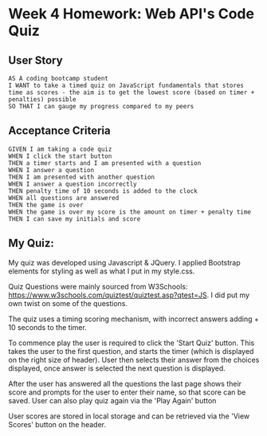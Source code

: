 # Week 4 Homework: Web API's Code Quiz

## User Story

```
AS A coding bootcamp student
I WANT to take a timed quiz on JavaScript fundamentals that stores time as scores - the aim is to get the lowest score (based on timer + penalties) possible
SO THAT I can gauge my progress compared to my peers
```

## Acceptance Criteria

```
GIVEN I am taking a code quiz
WHEN I click the start button
THEN a timer starts and I am presented with a question
WHEN I answer a question
THEN I am presented with another question
WHEN I answer a question incorrectly
THEN penalty time of 10 seconds is added to the clock
WHEN all questions are answered 
THEN the game is over
WHEN the game is over my score is the amount on timer + penalty time
THEN I can save my initials and score

```
## My Quiz:  

My quiz was developed using Javascript & JQuery.  I applied Bootstrap elements for styling as well as what I put in my style.css.

Quiz Questions were mainly sourced from W3Schools: https://www.w3schools.com/quiztest/quiztest.asp?qtest=JS.  I did put my own twist on some of the questions.

The quiz uses a timing scoring mechanism, with incorrect answers adding + 10 seconds to the timer.  

To commence play the user is required to click the 'Start Quiz' button.  This takes the user to the first question, and starts the timer (which is displayed on the right size of header).  User then selects their answer from the choices displayed, once answer is selected the next question is displayed.

After the user has answered all the questions the last page shows their score and prompts for the user to enter their name, so that score can be saved.  User can also play quiz again via the 'Play Again' button

User scores are stored in local storage and can be retrieved via the 'View Scores' button on the header.
